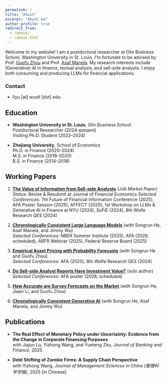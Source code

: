 ```yaml
---
permalink: /
title: "About"
excerpt: "About me"
author_profile: true
redirect_from: 
  - /about/
  - /about.html
---
```


Welcome to my website! I am a postdoctoral researcher at Olin Business School, Washington University in St. Louis. I'm fortunate to be advised by Prof. [Guofu Zhou](https://apps.olin.wustl.edu/faculty/zhou/) and Prof. [Asaf Manela](https://asafmanela.github.io/). My research interests include (Generative) AI in finance, textual analysis, and sell-side analysts. I enjoy both consuming and producing LLMs for financial applications.

### Contact
- llyu [at] wustl [dot] edu

## Education
- **Washington University in St. Louis**, Olin Business School  
  Postdoctoral Researcher (2024–present)  
  Visiting Ph.D. Student (2022–2024)

- **Zhejiang University**, School of Economics  
  Ph.D. in Finance (2020–2024)  
  M.S. in Finance (2018–2020)  
  B.S. in Finance (2014–2018)

## Working Papers
1. [**The Value of Information from Sell-side Analysts**](https://papers.ssrn.com/sol3/papers.cfm?abstract_id=5003916) *(Job Market Paper)*  
   *Status:* Revise & Resubmit at Journal of Financial Economics
   *Selected Conferences:* 7th Future of Financial Information Conference (2025), AFA Poster Session (2025), AFFECT (2025), 1st Workshop on LLMs & Generative AI in Finance at NYU (2024), SoFiE (2024), 8th Wolfe Research QES (2024)

2. [**Chronologically Consistent Large Language Models**](https://papers.ssrn.com/sol3/papers.cfm?abstract_id=5159615) (with Songrun He, Asaf Manela, and Jimmy Wu)  
   *Selected Conferences:* NBER Summer Institute (2025), AFA (2026, scheduled), ABFR Webinar (2025), Federal Reserve Board (2025)

3. [**Empirical Asset Pricing with Probability Forecasts**](https://papers.ssrn.com/sol3/papers.cfm?abstract_id=4717935) (with Songrun He and Guofu Zhou)  
   *Selected Conferences:* AFA (2025), 8th Wolfe Research QES (2024)

4. [**Do Sell-side Analyst Reports Have Investment Value?**](https://papers.ssrn.com/sol3/papers.cfm?abstract_id=5158214) (solo author)
   *Selected Conferences:* AFA poster (2026, scheduled)
   
5. [**How Accurate are Survey Forecasts on the Market**](https://papers.ssrn.com/sol3/papers.cfm?abstract_id=4390165) (with Songrun He, Jiaen Li, and Guofu Zhou)

6. [**Chronologically Consistent Generative AI**](https://papers.ssrn.com/sol3/papers.cfm?abstract_id=5348747) (with Songrun He, Asaf Manela, and Jimmy Wu)

## Publications
- **The Real Effect of Monetary Policy under Uncertainty: Evidence from the Change in Corporate Financing Purposes**  
  with Jiajun Lu, Yizhong Wang, and Yueteng Zhu, *Journal of Banking and Finance*, 2025

- **Debt Shifting of Zombie Firms: A Supply Chain Perspective**  
  with Yizhong Wang, *Journal of Management Sciences in China (管理科学学报)*, 2025 [in Chinese]
